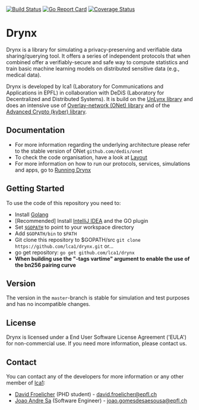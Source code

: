 [![Build Status](https://travis-ci.org/lca1/drynx.svg?branch=master)](https://travis-ci.org/lca1/drynx) [![Go Report Card](https://goreportcard.com/badge/github.com/lca1/drynx)](https://goreportcard.com/report/github.com/lca1/drynx) [![Coverage Status](https://coveralls.io/repos/github/lca1/drynx/badge.svg?branch=master)](https://coveralls.io/github/lca1/drynx?branch=master)
# Drynx
Drynx is a library for simulating a privacy-preserving and verifiable data sharing/querying tool. It offers a series of independent protocols that when combined offer a verifiably-secure and safe way to compute statistics and train basic machine learning models on distributed sensitive data (e.g., medical data).

Drynx is developed by lca1 (Laboratory for Communications and Applications in EPFL) in collaboration with DeDiS (Laboratory for Decentralized and Distributed Systems). It is build on the [UnLynx library](https://github.com/lca1/unlynx) and does an intensive use of [Overlay-network (ONet) library](https://github.com/dedis/onet) and of the [Advanced Crypto (kyber) library](https://github.com/dedis/kyber).

## Documentation

* For more information regarding the underlying architecture please refer to the stable version of ONet `github.com/dedis/onet`
* To check the code organisation, have a look at [Layout](https://github.com/lca1/drynx/wiki/Layout)
* For more information on how to run our protocols, services, simulations and apps, go to [Running Drynx](https://github.com/lca1/drynx/wiki/Running-Drynx)

## Getting Started

To use the code of this repository you need to:

- Install [Golang](https://golang.org/doc/install)
- [Recommended] Install [IntelliJ IDEA](https://www.jetbrains.com/idea/) and the GO plugin
- Set [`$GOPATH`](https://golang.org/doc/code.html#GOPATH) to point to your workspace directory
- Add `$GOPATH/bin` to `$PATH`
- Git clone this repository to $GOPATH/src `git clone https://github.com/lca1/drynx.git` or...
- go get repository: `go get github.com/lca1/drynx`
- **When building use the "-tags vartime" argument to enable the use of the bn256 pairing curve**

## Version

The version in the `master`-branch is stable for simulation and test purposes and has no incompatible changes.

## License

Drynx is licensed under a End User Software License Agreement ('EULA') for non-commercial use. If you need more information, please contact us.

## Contact
You can contact any of the developers for more information or any other member of [lca1](http://lca.epfl.ch/people/lca1/):

* [David Froelicher](https://github.com/froelich) (PHD student) - david.froelicher@epfl.ch
* [Joao Andre Sa](https://github.com/JoaoAndreSa) (Software Engineer) - joao.gomesdesaesousa@epfl.ch

